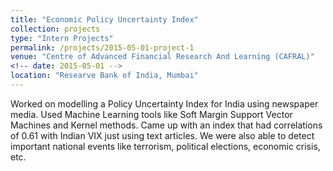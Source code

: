 ```yaml
---
title: "Economic Policy Uncertainty Index"
collection: projects
type: "Intern Projects"
permalink: /projects/2015-05-01-project-1
venue: "Centre of Advanced Financial Research And Learning (CAFRAL)"
<!-- date: 2015-05-01 -->
location: "Researve Bank of India, Mumbai"
---
```


Worked on modelling a Policy Uncertainty Index for India using newspaper media. Used Machine Learning tools like Soft Margin Support Vector Machines and Kernel methods. Came up with an index that had correlations of 0.61 with Indian VIX just using text articles. We were also able to detect important national events like terrorism, political elections, economic crisis, etc.